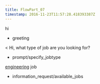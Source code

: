 ```yaml
---
title: FlowPart_07
timestamp: 2016-11-23T11:57:28.418393387Z
---
```


hi
* greeting

< Hi, what type of job are you looking for?
* prompt/specify_jobtype

[engineering](jobrole) job
* information_request/available_jobs

